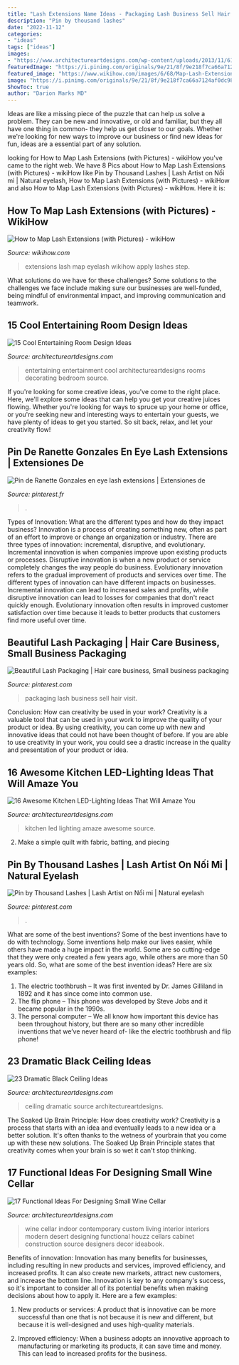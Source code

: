 ```yaml
---
title: "Lash Extensions Name Ideas - Packaging Lash Business Sell Hair Visit"
description: "Pin by thousand lashes"
date: "2022-11-12"
categories:
- "ideas"
tags: ["ideas"]
images:
- "https://www.architectureartdesigns.com/wp-content/uploads/2013/11/619.jpg"
featuredImage: "https://i.pinimg.com/originals/9e/21/8f/9e218f7ca66a7124af0dc98559240bb9.jpg"
featured_image: "https://www.wikihow.com/images/6/68/Map-Lash-Extensions-Step-18.jpg"
image: "https://i.pinimg.com/originals/9e/21/8f/9e218f7ca66a7124af0dc98559240bb9.jpg"
ShowToc: true
author: "Darion Marks MD"
---
```



Ideas are like a missing piece of the puzzle that can help us solve a problem. They can be new and innovative, or old and familiar, but they all have one thing in common- they help us get closer to our goals. Whether we're looking for new ways to improve our business or find new ideas for fun, ideas are a essential part of any solution.

	

		
looking for How to Map Lash Extensions (with Pictures) - wikiHow you've came to the right web. We have 8 Pics about How to Map Lash Extensions (with Pictures) - wikiHow like Pin by Thousand Lashes | Lash Artist on Nối mi | Natural eyelash, How to Map Lash Extensions (with Pictures) - wikiHow and also How to Map Lash Extensions (with Pictures) - wikiHow. Here it is:
		
    
## How To Map Lash Extensions (with Pictures) - WikiHow

<img loading=lazy src="https://www.wikihow.com/images/6/68/Map-Lash-Extensions-Step-18.jpg" onerror="this.onerror=null;this.src='https://tse3.mm.bing.net/th?id=OIP.aSyyROKzc7WVS6n0dq1FbwHaFj&amp;pid=15.1';" alt="How to Map Lash Extensions (with Pictures) - wikiHow">

_Source: wikihow.com_

>extensions lash map eyelash wikihow apply lashes step. 

	

What solutions do we have for these challenges?
Some solutions to the challenges we face include making sure our businesses are well-funded, being mindful of environmental impact, and improving communication and teamwork.

    
## 15 Cool Entertaining Room Design Ideas

<img loading=lazy src="https://www.architectureartdesigns.com/wp-content/uploads/2015/06/1322.jpg" onerror="this.onerror=null;this.src='https://tse1.mm.bing.net/th?id=OIP.3ZEqcjaPHUbFti_jJoQ6EAHaE8&amp;pid=15.1';" alt="15 Cool Entertaining Room Design Ideas">

_Source: architectureartdesigns.com_

>entertaining entertainment cool architectureartdesigns rooms decorating bedroom source. 

	

If you're looking for some creative ideas, you've come to the right place. Here, we'll explore some ideas that can help you get your creative juices flowing. Whether you're looking for ways to spruce up your home or office, or you're seeking new and interesting ways to entertain your guests, we have plenty of ideas to get you started. So sit back, relax, and let your creativity flow!

    
## Pin De Ranette Gonzales En Eye Lash Extensions | Extensiones De

<img loading=lazy src="https://i.pinimg.com/736x/49/44/1a/49441a10f4c20ce546aac0fa565f3c1e.jpg" onerror="this.onerror=null;this.src='https://tse3.mm.bing.net/th?id=OIP.kjKEOmQzYW9xfNSe94vPPAHaHa&amp;pid=15.1';" alt="Pin de Ranette Gonzales en eye lash extensions | Extensiones de">

_Source: pinterest.fr_

>. 

	

Types of Innovation: What are the different types and how do they impact business?
Innovation is a process of creating something new, often as part of an effort to improve or change an organization or industry. There are three types of innovation: incremental, disruptive, and evolutionary. Incremental innovation is when companies improve upon existing products or processes. Disruptive innovation is when a new product or service completely changes the way people do business. Evolutionary innovation refers to the gradual improvement of products and services over time.
The different types of innovation can have different impacts on businesses. Incremental innovation can lead to increased sales and profits, while disruptive innovation can lead to losses for companies that don't react quickly enough. Evolutionary innovation often results in improved customer satisfaction over time because it leads to better products that customers find more useful over time.

    
## Beautiful Lash Packaging | Hair Care Business, Small Business Packaging

<img loading=lazy src="https://i.pinimg.com/originals/9e/21/8f/9e218f7ca66a7124af0dc98559240bb9.jpg" onerror="this.onerror=null;this.src='https://tse3.mm.bing.net/th?id=OIP.fyrRSc9BmjdNVZFRNke8WgHaJ4&amp;pid=15.1';" alt="Beautiful Lash Packaging | Hair care business, Small business packaging">

_Source: pinterest.com_

>packaging lash business sell hair visit. 

	

Conclusion: How can creativity be used in your work?
Creativity is a valuable tool that can be used in your work to improve the quality of your product or idea. By using creativity, you can come up with new and innovative ideas that could not have been thought of before. If you are able to use creativity in your work, you could see a drastic increase in the quality and presentation of your product or idea.

    
## 16 Awesome Kitchen LED-Lighting Ideas That Will Amaze You

<img loading=lazy src="https://www.architectureartdesigns.com/wp-content/uploads/2016/05/12-13-e1462634892633-630x776.jpg" onerror="this.onerror=null;this.src='https://tse2.mm.bing.net/th?id=OIP.0SDS8ptG9RTMVFug-YTQ_AHaJH&amp;pid=15.1';" alt="16 Awesome Kitchen LED-Lighting Ideas That Will Amaze You">

_Source: architectureartdesigns.com_

>kitchen led lighting amaze awesome source. 

	

2. Make a simple quilt with fabric, batting, and piecing

    
## Pin By Thousand Lashes | Lash Artist On Nối Mi | Natural Eyelash

<img loading=lazy src="https://i.pinimg.com/736x/75/02/58/75025819033286d2e41529dc3163018b.jpg" onerror="this.onerror=null;this.src='https://tse1.mm.bing.net/th?id=OIP.psRJzqX6j0mhB33w6l7-0AHaPN&amp;pid=15.1';" alt="Pin by Thousand Lashes | Lash Artist on Nối mi | Natural eyelash">

_Source: pinterest.com_

>. 

	

What are some of the best inventions?
Some of the best inventions have to do with technology. Some inventions help make our lives easier, while others have made a huge impact in the world. Some are so cutting-edge that they were only created a few years ago, while others are more than 50 years old. So, what are some of the best invention ideas? Here are six examples: 
1) The electric toothbrush – It was first invented by Dr. James Gilliland in 1892 and it has since come into common use.
2) The flip phone – This phone was developed by Steve Jobs and it became popular in the 1990s.
3) The personal computer – We all know how important this device has been throughout history, but there are so many other incredible inventions that we’ve never heard of- like the electric toothbrush and flip phone!

    
## 23 Dramatic Black Ceiling Ideas

<img loading=lazy src="https://www.architectureartdesigns.com/wp-content/uploads/2013/11/619.jpg" onerror="this.onerror=null;this.src='https://tse1.mm.bing.net/th?id=OIP.oQ0xhocGnxuNwVs_1oLOmAAAAA&amp;pid=15.1';" alt="23 Dramatic Black Ceiling Ideas">

_Source: architectureartdesigns.com_

>ceiling dramatic source architectureartdesigns. 

	

The Soaked Up Brain Principle: How does creativity work?
Creativity is a process that starts with an idea and eventually leads to a new idea or a better solution. It's often thanks to the wetness of yourbrain that you come up with these new solutions. The Soaked Up Brain Principle states that creativity comes when your brain is so wet it can't stop thinking.

    
## 17 Functional Ideas For Designing Small Wine Cellar

<img loading=lazy src="https://www.architectureartdesigns.com/wp-content/uploads/2016/07/7-2-630x411.jpg" onerror="this.onerror=null;this.src='https://tse4.mm.bing.net/th?id=OIP.9CCLfJwZwKsu7Iv7bkpfkwHaE1&amp;pid=15.1';" alt="17 Functional Ideas For Designing Small Wine Cellar">

_Source: architectureartdesigns.com_

>wine cellar indoor contemporary custom living interior interiors modern desert designing functional houzz cellars cabinet construction source designers decor ideabook. 

	

Benefits of innovation:
Innovation has many benefits for businesses, including resulting in new products and services, improved efficiency, and increased profits. It can also create new markets, attract new customers, and increase the bottom line. Innovation is key to any company's success, so it's important to consider all of its potential benefits when making decisions about how to apply it. Here are a few examples:
1. New products or services: A product that is innovative can be more successful than one that is not because it is new and different, but because it is well-designed and uses high-quality materials.

2. Improved efficiency: When a business adopts an innovative approach to manufacturing or marketing its products, it can save time and money. This can lead to increased profits for the business.



